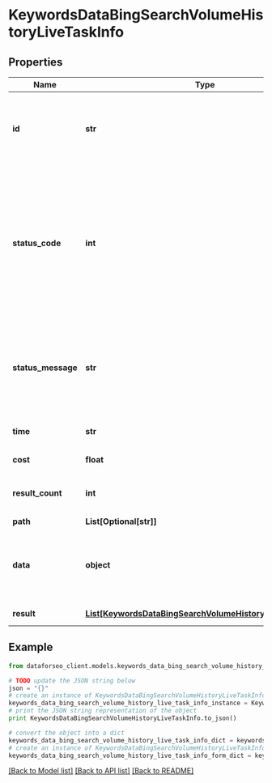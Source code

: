 # KeywordsDataBingSearchVolumeHistoryLiveTaskInfo


## Properties

Name | Type | Description | Notes
------------ | ------------- | ------------- | -------------
**id** | **str** | task identifier unique task identifier in our system in the UUID format | [optional] 
**status_code** | **int** | status code of the task generated by DataForSEO, can be within the following range: 10000-60000 you can find the full list of the response codes here | [optional] 
**status_message** | **str** | informational message of the task you can find the full list of general informational messages here | [optional] 
**time** | **str** | execution time, seconds | [optional] 
**cost** | **float** | total tasks cost, USD | [optional] 
**result_count** | **int** | number of elements in the result array | [optional] 
**path** | **List[Optional[str]]** | URL path | [optional] 
**data** | **object** | contains the same parameters that you specified in the POST request | [optional] 
**result** | [**List[KeywordsDataBingSearchVolumeHistoryLiveResultInfo]**](KeywordsDataBingSearchVolumeHistoryLiveResultInfo.md) | array of results | [optional] 

## Example

```python
from dataforseo_client.models.keywords_data_bing_search_volume_history_live_task_info import KeywordsDataBingSearchVolumeHistoryLiveTaskInfo

# TODO update the JSON string below
json = "{}"
# create an instance of KeywordsDataBingSearchVolumeHistoryLiveTaskInfo from a JSON string
keywords_data_bing_search_volume_history_live_task_info_instance = KeywordsDataBingSearchVolumeHistoryLiveTaskInfo.from_json(json)
# print the JSON string representation of the object
print KeywordsDataBingSearchVolumeHistoryLiveTaskInfo.to_json()

# convert the object into a dict
keywords_data_bing_search_volume_history_live_task_info_dict = keywords_data_bing_search_volume_history_live_task_info_instance.to_dict()
# create an instance of KeywordsDataBingSearchVolumeHistoryLiveTaskInfo from a dict
keywords_data_bing_search_volume_history_live_task_info_form_dict = keywords_data_bing_search_volume_history_live_task_info.from_dict(keywords_data_bing_search_volume_history_live_task_info_dict)
```
[[Back to Model list]](../README.md#documentation-for-models) [[Back to API list]](../README.md#documentation-for-api-endpoints) [[Back to README]](../README.md)


